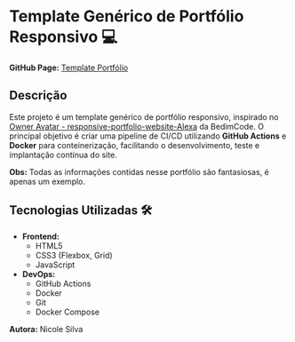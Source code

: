 # Template Genérico de Portfólio Responsivo 💻

**GitHub Page:** [Template Portfólio](https://nicolesilvaa.github.io/Dockerized.portfolio.template/)

## Descrição 

Este projeto é um template genérico de portfólio responsivo, inspirado no [Owner Avatar - responsive-portfolio-website-Alexa](https://github.com/bedimcode/responsive-portfolio-website-Alexa) da BedimCode. O principal objetivo é criar uma pipeline de CI/CD utilizando **GitHub Actions** e **Docker** para conteinerização, facilitando o desenvolvimento, teste e implantação contínua do site.

**Obs:** Todas as informações contidas nesse portfólio são fantasiosas, é apenas um exemplo. 

## Tecnologias Utilizadas 🛠️

- **Frontend:**
  - HTML5
  - CSS3 (Flexbox, Grid)
  - JavaScript
- **DevOps:**
  - GitHub Actions
  - Docker
  - Git
  - Docker Compose

**Autora:** Nicole Silva

